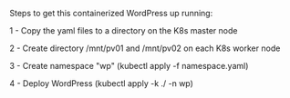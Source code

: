 Steps to get this containerized WordPress up running:

1 - Copy the yaml files to a directory on the K8s master node

2 - Create directory /mnt/pv01 and /mnt/pv02 on each K8s worker node

3 - Create namespace "wp" (kubectl apply -f namespace.yaml)

4 - Deploy WordPress (kubectl apply -k ./ -n wp)
